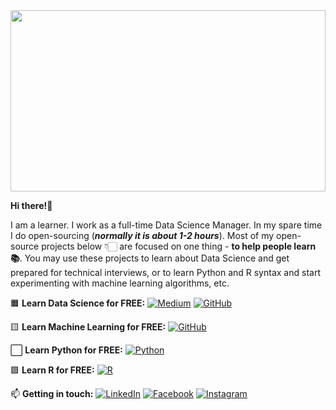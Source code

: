 <a href="https://www.youtube.com/">
  <img width="100%" src="https://github.com/learner-cares/learner-cares/blob/main/learner-cares.gif" height="290">
</a>


**Hi there!**:wave:

I am a learner. I work as a full-time Data Science Manager. In my spare time I do open-sourcing (***normally it is about 1-2 hours***). Most of my open-source projects below 👇🏻 are focused on one thing - **to help people learn 📚**. You may use these projects to learn about Data Science and get prepared for technical interviews, or to learn Python and R syntax and start experimenting with machine learning algorithms, etc. 

🟧 **Learn Data Science for FREE:**
[![Medium](https://img.shields.io/badge/Medium-12100E?style=for-the-badge&logo=medium&logoColor=white&style=social)](https://medium.com/@shahid-dhn)
[![GitHub](https://img.shields.io/badge/GitHub-100000?style=for-the-badge&style=social&logo=github&logoColor=white)](https://github.com/help-datainsights/help-datainsights/)
<!--[![YouTube](https://img.shields.io/youtube/channel/subscribers/UCw3FCoiTiZgCJla3rXUv7FQ?style=social)](https://www.youtube.com/channel/UCw3FCoiTiZgCJla3rXUv7FQ)-->

🟨 **Learn Machine Learning for FREE:**
[![GitHub](https://img.shields.io/badge/GitHub-100000?style=for-the-badge&style=social&logo=github&logoColor=white)](https://github.com/help-datainsights/help-datainsights/)

⬜ **Learn Python for FREE:**
[![Python](https://img.shields.io/badge/Python-3776AB?style=for-the-badge&style=social&logo=python&logoColor=white)](https://www.youtube.com/channel/UCw3FCoiTiZgCJla3rXUv7FQ)

🟩 **Learn R for FREE:**
[![R](https://img.shields.io/badge/R-276DC3?style=for-the-badge&style=social&logo=r&logoColor=white)](https://www.youtube.com/channel/UCw3FCoiTiZgCJla3rXUv7FQ)

📫 **Getting in touch:**
[![LinkedIn](https://img.shields.io/badge/LinkedIn-0077B5?style=for-the-badge&style=social&logo=linkedin&logoColor=white)](https://www.linkedin.com/company/)
[![Facebook](https://img.shields.io/badge/Facebook-1877F2?style=for-the-badge&style=social&logo=facebook&logoColor=white)](http://facebook.com/)
[![Instagram](https://img.shields.io/badge/Instagram-E4405F?style=for-the-badge&style=social&logo=instagram&logoColor=white)](https://www.instagram.com/)
<!--[![Follow](https://img.shields.io/twitter/follow/)](https://www.twitter.com/)-->
<!--
**help-datainsights/help-datainsights** is a ✨ _special_ ✨ repository because its `README.md` (this file) appears on your GitHub profile.

Here are some ideas to get you started:

- 🔭 I’m currently working on ...
- 🌱 I’m currently learning ...
- 👯 I’m looking to collaborate on ...
- 🤔 I’m looking for help with ...
- 💬 Ask me about ...
- 📫 How to reach me: ...
- 😄 Pronouns: ...
- ⚡ Fun fact: ...
-->
